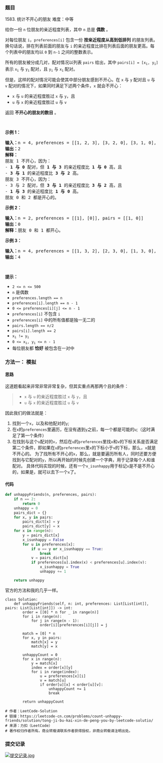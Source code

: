 ### 题目
1583\. 统计不开心的朋友
难度：中等

<p>给你一份 <code>n</code> 位朋友的亲近程度列表，其中 <code>n</code> 总是 <strong>偶数</strong> 。</p>

<p>对每位朋友 <code>i</code>，<code>preferences[i]</code> 包含一份 <strong>按亲近程度从高</strong><strong>到低排列</strong> 的朋友列表。换句话说，排在列表前面的朋友与 <code>i</code> 的亲近程度比排在列表后面的朋友更高。每个列表中的朋友均以 <code>0</code> 到 <code>n-1</code> 之间的整数表示。</p>

<p>所有的朋友被分成几对，配对情况以列表 <code>pairs</code> 给出，其中 <code>pairs[i] = [x<sub>i</sub>, y<sub>i</sub>]</code> 表示 <code>x<sub>i</sub></code> 与 <code>y<sub>i</sub></code> 配对，且 <code>y<sub>i</sub></code> 与 <code>x<sub>i</sub></code> 配对。</p>

<p>但是，这样的配对情况可能会使其中部分朋友感到不开心。在 <code>x</code> 与 <code>y</code> 配对且 <code>u</code> 与 <code>v</code> 配对的情况下，如果同时满足下述两个条件，<code>x</code> 就会不开心：</p>

<ul>
	<li><code>x</code> 与 <code>u</code> 的亲近程度胜过 <code>x</code> 与 <code>y</code>，且</li>
	<li><code>u</code> 与 <code>x</code> 的亲近程度胜过 <code>u</code> 与 <code>v</code></li>
</ul>

<p>返回 <strong>不开心的朋友的数目</strong> 。</p>

<p>&nbsp;</p>

<p><strong>示例 1：</strong></p>

<pre><strong>输入：</strong>n = 4, preferences = [[1, 2, 3], [3, 2, 0], [3, 1, 0], [1, 2, 0]], pairs = [[0, 1], [2, 3]]
<strong>输出：</strong>2
<strong>解释：</strong>
朋友 1 不开心，因为：
- <strong>1 与 0 </strong>配对，但 <strong>1 与 3</strong> 的亲近程度比 <strong>1 与 0</strong> 高，且
- <strong>3 与 1</strong> 的亲近程度比 <strong>3 与 2</strong> 高。
朋友 3 不开心，因为：
- 3 与 2 配对，但 <strong>3 与 1</strong> 的亲近程度比 <strong>3 与 2</strong> 高，且
- <strong>1 与 3</strong> 的亲近程度比 <strong>1 与 0</strong> 高。
朋友 0 和 2 都是开心的。
</pre>

<p><strong>示例 2：</strong></p>

<pre><strong>输入：</strong>n = 2, preferences = [[1], [0]], pairs = [[1, 0]]
<strong>输出：</strong>0
<strong>解释：</strong>朋友 0 和 1 都开心。
</pre>

<p><strong>示例 3：</strong></p>

<pre><strong>输入：</strong>n = 4, preferences = [[1, 3, 2], [2, 3, 0], [1, 3, 0], [0, 2, 1]], pairs = [[1, 3], [0, 2]]
<strong>输出：</strong>4
</pre>

<p>&nbsp;</p>

<p><strong>提示：</strong></p>

<ul>
	<li><code>2 &lt;= n &lt;= 500</code></li>
	<li><code>n</code> 是偶数</li>
	<li><code>preferences.length&nbsp;== n</code></li>
	<li><code>preferences[i].length&nbsp;== n - 1</code></li>
	<li><code>0 &lt;= preferences[i][j] &lt;= n - 1</code></li>
	<li><code>preferences[i]</code> 不包含 <code>i</code></li>
	<li><code>preferences[i]</code> 中的所有值都是独一无二的</li>
	<li><code>pairs.length&nbsp;== n/2</code></li>
	<li><code>pairs[i].length&nbsp;== 2</code></li>
	<li><code>x<sub>i</sub> != y<sub>i</sub></code></li>
	<li><code>0 &lt;= x<sub>i</sub>, y<sub>i</sub>&nbsp;&lt;= n - 1</code></li>

<li>每位朋友都 <strong>恰好</strong> 被包含在一对中</li>
</ul>

### 方法一： 模拟
#### 思路
这道题看起来非常非常非常复杂，但其实重点再那两个且的条件：
> <ul>
> <li><code>x</code> 与 <code>u</code> 的亲近程度胜过 <code>x</code> 与 <code>y</code>，且</li>
> <li><code>u</code> 与 <code>x</code> 的亲近程度胜过 <code>u</code> 与 <code>v</code></li>
> </ul>

因此我们的做法就是：
1. 找到一个`x`，以及和他配对的`y`;
2. 在`x`的`preferences`里遍历，在没有遇到`y`之前，每一个都是可能的`u`;（这时满足了第一个条件）
3. 在找到与这个`u`配对的`v`，然后在`u`的`preferences`里找`x`和`v`的下标关系是否满足第二个条件，即如果在`u`的`preferences`里`x`的下标小于`v`的下标，那么，`x`就是不开心的。
为了找所有不开心的`x`，那么，就是要遍历所有人，同时还要方便找到与它配对的`y`，所以再开始的时候先创建一个字典，用于记录每个人和谁配对。
具体代码实现的时候，还有一个`x_isunhappy`用于标记`x`是不是不开心的，如果是，就可以去下一个`x`了。
#### 代码
``` python
def unhappyFriends(n, preferences, pairs):
    if n == 2:
        return 0
    unhappy = 0
    pairs_dict = {}
    for x, y in pairs:
        pairs_dict[x] = y
        pairs_dict[y] = x
    for x in range(n):
        y = pairs_dict[x]
        x_isunhappy = False
        for u in preferences[x]:
            if u == y or x_isunhappy == True:
                break
            v = pairs_dict[u]
            if preferences[u].index(x) < preferences[u].index(v):
                x_isunhappy = True
                unhappy += 1

    return unhappy
```
官方的方法和我的几乎一样。
```
class Solution:
    def unhappyFriends(self, n: int, preferences: List[List[int]], pairs: List[List[int]]) -> int:
        order = [[0] * n for _ in range(n)]
        for i in range(n):
            for j in range(n - 1):
                order[i][preferences[i][j]] = j
        
        match = [0] * n
        for x, y in pairs:
            match[x] = y
            match[y] = x

        unhappyCount = 0
        for x in range(n):
            y = match[x]
            index = order[x][y]
            for i in range(index):
                u = preferences[x][i]
                v = match[u]
                if order[u][x] < order[u][v]:
                    unhappyCount += 1
                    break
        
        return unhappyCount

# 作者：LeetCode-Solution
# 链接：https://leetcode-cn.com/problems/count-unhappy-friends/solution/tong-ji-bu-kai-xin-de-peng-you-by-leetcode-solutio/
# 来源：力扣（LeetCode）
# 著作权归作者所有。商业转载请联系作者获得授权，非商业转载请注明出处。
```

### 提交记录
[![提交记录.jpg](https://z3.ax1x.com/2021/08/20/fXcVKK.jpg)](https://imgtu.com/i/fXcVKK)